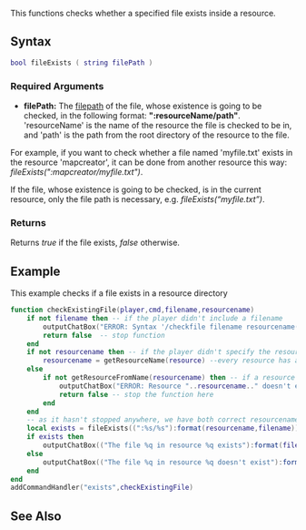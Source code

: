 This functions checks whether a specified file exists inside a resource.

Syntax
------

``` lua
bool fileExists ( string filePath )
```

### Required Arguments

-   **filePath:** The [filepath](/docs/filepath.md "wikilink") of the file, whose existence is going to be checked, in the following format: **":resourceName/path"**. 'resourceName' is the name of the resource the file is checked to be in, and 'path' is the path from the root directory of the resource to the file.

  
For example, if you want to check whether a file named 'myfile.txt' exists in the resource 'mapcreator', it can be done from another resource this way: *fileExists(":mapcreator/myfile.txt")*.

If the file, whose existence is going to be checked, is in the current resource, only the file path is necessary, e.g. *fileExists(“myfile.txt”)*.

### Returns

Returns *true* if the file exists, *false* otherwise.

Example
-------

This example checks if a file exists in a resource directory

``` lua
function checkExistingFile(player,cmd,filename,resourcename)
    if not filename then -- if the player didn't include a filename
        outputChatBox("ERROR: Syntax '/checkfile filename resourcename(optional)'.",player) -- display error
        return false  -- stop function
    end
    if not resourcename then -- if the player didn't specify the resource he wants to check, use current resource
        resourcename = getResourceName(resource) --every resource has a predefined global variable called resource that contains the resource pointer for that resource, in other words, the value that getThisResource() function returns.
    else
        if not getResourceFromName(resourcename) then -- if a resource with that name doesn't exist, output error and stop function
            outputChatBox("ERROR: Resource "..resourcename.." doesn't exist.",player) -- output error message
            return false -- stop the function here
        end
    end
    -- as it hasn't stopped anywhere, we have both correct resourcename and filename
    local exists = fileExists((":%s/%s"):format(resourcename,filename)) -- using shorter format of string.format, see StringLibraryTutorial in lua wiki for that
    if exists then
        outputChatBox(("The file %q in resource %q exists"):format(filename,resourcename))
    else
        outputChatBox(("The file %q in resource %q doesn't exist"):format(filename,resourcename))
    end
end
addCommandHandler("exists",checkExistingFile)
```

See Also
--------
